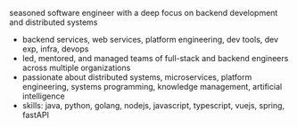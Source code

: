 seasoned software engineer with a deep focus on backend development and distributed systems
- backend services, web services, platform engineering, dev tools, dev exp, infra, devops
- led, mentored, and managed teams of full-stack and backend engineers across multiple organizations
- passionate about distributed systems, microservices, platform engineering, systems programming, knowledge management, artificial intelligence
- skills: java, python, golang, nodejs, javascript, typescript, vuejs, spring, fastAPI
